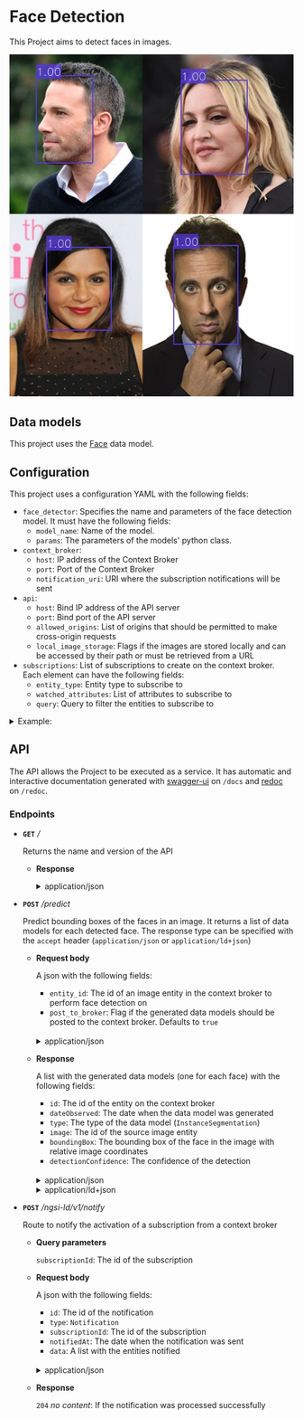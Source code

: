 # Face Detection

This Project aims to detect faces in images.

![face detection](/docs/res/face_detection.jpg)

## Data models

This project uses the [Face](/docs/DataModels/Face/) data model.

## Configuration

This project uses a configuration YAML with the following fields:

- ``face_detector``:  Specifies the name and parameters of the face detection model. It must have the following fields:
  - ``model_name``:  Name of the model.
  - ``params``:  The parameters of the models' python class.
- ``context_broker``:
    - ``host``:  IP address of the Context Broker
    - ``port``:  Port of the Context Broker
    - ``notification_uri``:  URI where the subscription notifications will be sent
- ``api``:
    - ``host``:  Bind IP address of the API server
    - ``port``:  Bind port of the API server
    - ``allowed_origins``: List of origins that should be permitted to make cross-origin requests
    - ``local_image_storage``: Flags if the images are stored locally and can be accessed by their path or must be retrieved from a URL
- ``subscriptions``:  List of subscriptions to create on the context broker. Each element can have the following fields:
    - ``entity_type``:  Entity type to subscribe to
    - ``watched_attributes``:  List of attributes to subscribe to
    - ``query``:  Query to filter the entities to subscribe to

<details>
<summary>Example:</summary>

```
face_detector:
  model_name: face_detector_retinaface
  params:
    weights_path: ../../../data/models/face_detector_retinaface/Resnet50_Final.pth
    model_name: resnet50
    confidence_threshold: 0.7
    landmarks: False
    nms_threshold: 0.4
    use_cuda: False

context_broker:
  host: 192.168.0.100
  port: 1026
  notification_uri: http://192.168.0.100:8080/ngsi-ld/v1/notify

api:
  host: 0.0.0.0
  port: 8080
  allowed_origins: []
  local_image_storage: True

subscriptions:
  - entity_type: Image
    watched_attributes: ["purpose"]
    query: "purpose==%22FaceDetection%22"
```

</details>


## API

The API allows the Project to be executed as a service. It has automatic and interactive documentation generated with [swagger-ui](https://github.com/swagger-api/swagger-ui) on ``/docs`` and [redoc](https://github.com/Redocly/redoc) on ``/redoc``.

### Endpoints

- **``GET``** _/_

    Returns the name and version of the API

    - **Response**

      <details>
      <summary>application/json</summary>

      ```
      {
        "title": "Face Detection API",
        "version": "0.2.0"
      }
      ```

    </details>

- **``POST``** _/predict_

    Predict bounding boxes of the faces in an image. It returns a list of data models for each detected face. The response type can be specified with the ``accept`` header (``application/json`` or ``application/ld+json``)

    - **Request body**

      A json with the following fields:

      - ``entity_id``:  The id of an image entity in the context broker to perform face detection on
      - ``post_to_broker``:  Flag if the generated data models should be posted to the context broker. Defaults to ``true``
    
      </br>
      <details>
      <summary>application/json</summary>

      ```
      {
        "entity_id": "string",
        "post_to_broker": true
      }
      ```

    </details>

    - **Response**
    
      A list with the generated data models (one for each face) with the following fields:

      - ``id``:  The id of the entity on the context broker
      - ``dateObserved``:  The date when the data model was generated
      - ``type``:  The type of the data model (``InstanceSegmentation``)
      - ``image``:  The id of the source image entity
      - ``boundingBox``:  The bounding box of the face in the image with relative image coordinates
      - ``detectionConfidence``:  The confidence of the detection

      </br>
      <details>
      <summary>application/json</summary>

      ```
      [
        {
          "id": "urn:ngsi-ld:Face:H86LoussEe28ohtRGIBEXw",
          "dateObserved": "2023-05-05T10:03:46.306881",
          "type": "Face",
          "image": "urn:ngsi-ld:Image:bw97--NbzigD_jXd979yUpZCBTMOXZ0pdlnUKC5L-pw",
          "boundingBox": {
            "xmin": 0.66875,
            "ymin": 0.21481481481481482,
            "xmax": 0.7505208333333333,
            "ymax": 0.40185185185185185
          },
          "detectionConfidence": 0.9998043179512024,
          "age": null,
          "gender": null,
          "genderConfidence": null,
          "emotion": null,
          "emotionConfidence": null,
          "features": null,
          "featuresAlgorithm": null,
          "recognitionDomain": null,
          "recognized": false,
          "recognizedDistance": null,
          "recognizedPerson": null
        }
      ]
      ```
      </details>
    
      <details>
      <summary>application/ld+json</summary>

      ```
      [
        {
          "id": "urn:ngsi-ld:Face:qWLNOussEe2U6BtRGIBEXw",
          "type": "Face",
          "@context": [
            "https://uri.etsi.org/ngsi-ld/v1/ngsi-ld-core-context.jsonld"
          ],
          "dateObserved": {
            "type": "Property",
            "value": {
              "@type": "DateTime",
              "@value": "2023-05-05T10:07:37Z"
            }
          },
          "image": {
            "type": "Relationship",
            "object": "urn:ngsi-ld:Image:bw97--NbzigD_jXd979yUpZCBTMOXZ0pdlnUKC5L-pw"
          },
          "boundingBox": {
            "type": "Property",
            "value": {
              "xmin": 0.66875,
              "ymin": 0.21481481481481482,
              "xmax": 0.7505208333333333,
              "ymax": 0.40185185185185185
            }
          },
          "detectionConfidence": {
            "type": "Property",
            "value": 0.9998043179512024
          },
          "recognized": {
            "type": "Property",
            "value": false
          },
          "dateModified": {
            "type": "Property",
            "value": {
              "@type": "DateTime",
              "@value": "2023-05-05T10:07:37Z"
            }
          },
          "dateCreated": {
            "type": "Property",
            "value": {
              "@type": "DateTime",
              "@value": "2023-05-05T10:07:37Z"
            }
          }
        }
      ]
      ```
      </details>

- **``POST``** _/ngsi-ld/v1/notify_
  
  Route to notify the activation of a subscription from a context broker

  - **Query parameters**
    
    ``subscriptionId``: The id of the subscription

  - **Request body**

      A json with the following fields:

      - ``id``:  The id of the notification
      - ``type``:  ``Notification``
      - ``subscriptionId``:  The id of the subscription
      - ``notifiedAt``:  The date when the notification was sent
      - ``data``:  A list with the entities notified
    
      </br>
      <details>
      <summary>application/json</summary>

      ```
      {
        "id": "string",
        "type": "Notification",
        "subscriptionId": "string",
        "notifiedAt": "string",
        "data": []
      }
      ```

    </details>

  - **Response**

    ``204`` _no content_: If the notification was processed successfully
    